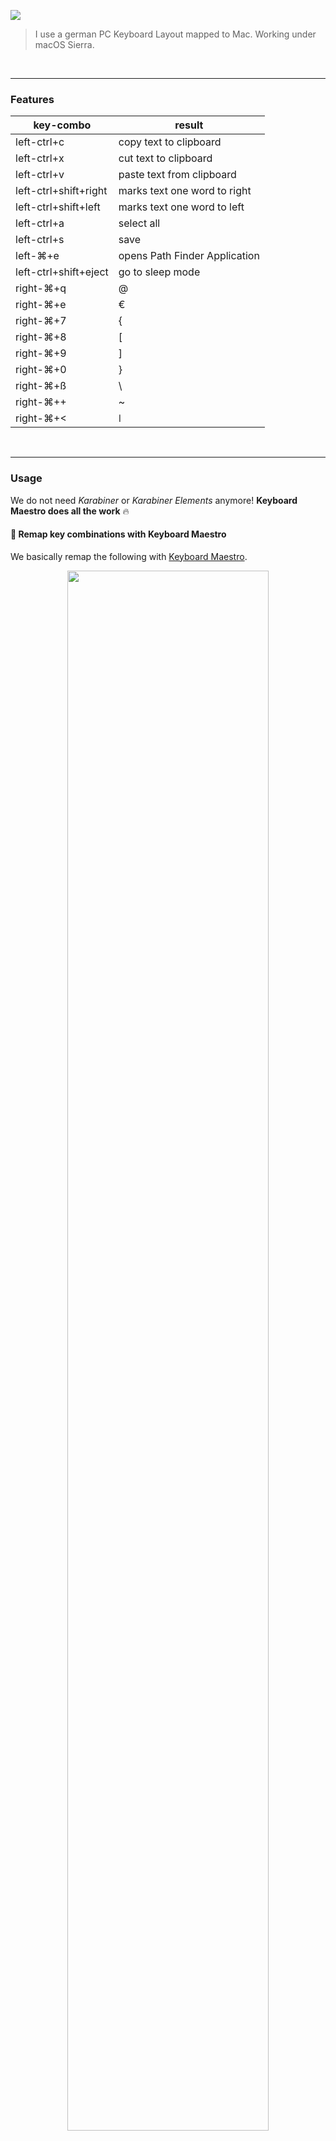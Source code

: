 ![](https://clouless.github.io/macos-keyboard-remapping/v2/keyboard-layout-map.png?v2)


> I use a german PC Keyboard Layout mapped to Mac. Working under macOS Sierra.



&nbsp;

-----

### Features


|key-combo | result |
|----------|--------|
| left-ctrl+c | copy text to clipboard |
| left-ctrl+x | cut text to clipboard |
| left-ctrl+v | paste text from clipboard |
| left-ctrl+shift+right | marks text one word to right |
| left-ctrl+shift+left | marks text one word to left |
| left-ctrl+a | select all |
| left-ctrl+s | save |
| left-⌘+e    | opens Path Finder Application |
| left-ctrl+shift+eject    | go to sleep mode |
| right-⌘+q   | @ |
| right-⌘+e   | € |
| right-⌘+7   | { |
| right-⌘+8   | [ |
| right-⌘+9   | ] |
| right-⌘+0   | } |
| right-⌘+ß   | \ |
| right-⌘++   | ~ |
| right-⌘+<   | &#x01C0; |


&nbsp;

-----

### Usage

We do not need *Karabiner* or *Karabiner Elements* anymore! **Keyboard Maestro does all the work** :fire:

#### :musical_keyboard: Remap key combinations with Keyboard Maestro

We basically remap the following with [Keyboard Maestro](https://www.keyboardmaestro.com/main/).

<p align="center"><img src="https://clouless.github.io/macos-keyboard-remapping/v2/keyboard-maestro-remap.png?v2" width="80%"></p>

You can import the Macro Library:

  * :sparkles: **[clouless-german-keyboard-remap-macros.kmlibrary](https://raw.githubusercontent.com/clouless/macos-keyboard-remapping/master/clouless-german-keyboard-remap-macros.kmlibrary)**


*Notes: [macOS Special Chars German](https://www.die-tastenkombination.de/tastenkombinationen-mac-os-sonderzeichen.html)*


&nbsp;

-----

### Limitations

 * Once Safari creates a "Secure Input Mode", Keyboard Maestro is disabled.
 * To paste passwords into password input fileds you cannot use CTRL+V and need to use CMD+V
 * Mission Control default Shortcuts need to be disabled to avoid conflicts:

<p align="center"><img src="https://clouless.github.io/macos-keyboard-remapping/v2/deactivate-mission-control-shortcuts.png" width="80%"></p>

* CTRL+C is disabled to copy text in Iterm2:

<p align="center"><img src="https://clouless.github.io/macos-keyboard-remapping/v2/copy-paste.png" width="80%"></p>
-----

&nbsp;

### License

[MIT](./LICENSE) © [Bernhard Grünewaldt](https://github.com/clouless)
